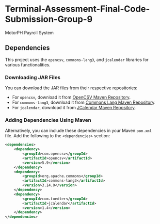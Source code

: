 # Terminal-Assessment-Final-Code-Submission-Group-9
MotorPH Payroll System

## Dependencies

This project uses the `opencsv`, `commons-lang3`, and `jcalendar` libraries for various functionalities.

### Downloading JAR Files

You can download the JAR files from their respective repositories:

- For `opencsv`, download it from [OpenCSV Maven Repository](https://mvnrepository.com/artifact/com.opencsv/opencsv/5.9).
- For `commons-lang3`, download it from [Commons Lang Maven Repository](https://mvnrepository.com/artifact/org.apache.commons/commons-lang3/3.14.0).
- For `jcalendar`, download it from [JCalendar Maven Repository](https://mvnrepository.com/artifact/com.toedter/jcalendar/1.4).

### Adding Dependencies Using Maven

Alternatively, you can include these dependencies in your Maven `pom.xml` file. Add the following to the `<dependencies>` section:

```xml
<dependencies>
    <dependency>
        <groupId>com.opencsv</groupId>
        <artifactId>opencsv</artifactId>
        <version>5.9</version>
    </dependency>
    <dependency>
        <groupId>org.apache.commons</groupId>
        <artifactId>commons-lang3</artifactId>
        <version>3.14.0</version>
    </dependency>
    <dependency>
        <groupId>com.toedter</groupId>
        <artifactId>jcalendar</artifactId>
        <version>1.4</version>
    </dependency>
</dependencies>

